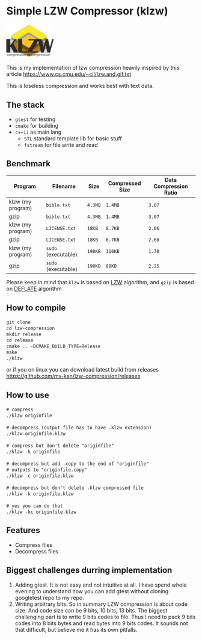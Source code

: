# Simple LZW Compressor (klzw)

<img src="./static/logo.png"  width="25%"/>

This is my implementation of lzw compression heavily inspired by this article https://www.cs.cmu.edu/~cil/lzw.and.gif.txt

This is loseless compression and works best with text data.

## The stack 

- `gtest` for testing
- `cmake` for building
- `c++17` as main lang
    - `STL` standard template lib for basic stuff
    - `fstream` for file write and read

## Benchmark

Program | Filename | Size | Compressed Size | Data Compression Ratio
---| --- | --- | --- | ---
klzw (my program) | `bible.txt` | `4.3MB` | `1.4MB` | `3.07`
gzip | `bible.txt` | `4.3MB` | `1.4MB` | `3.07`
klzw (my program) | `LICENSE.txt` | `18KB` | `8.7KB` | `2.06`
gzip | `LICENSE.txt` | `18KB` | `6.7KB` | `2.68`
klzw (my program) | `sudo` (executable) | `198KB` | `116KB` | `1.70`
gzip | `sudo` (executable) | `198KB` | `88KB` | `2.25`

Please keep in mind that `klzw` is based on [LZW](https://www.geeksforgeeks.org/lzw-lempel-ziv-welch-compression-technique/) algorithm, and `gzip` is based on [DEFLATE](https://en.wikipedia.org/wiki/Deflate) algorithm

## How to compile

```
git clone 
cd lzw-compression
mkdir release
cd release 
cmake .. -DCMAKE_BUILD_TYPE=Release
make
./klzw
```

or if you on linux you can download latest build from releases 
https://github.com/mv-kan/lzw-compression/releases

## How to use

```
# compress
./klzw originfile

# decompress (output file has to have .klzw extension)
./klzw originfile.klzw

# compress but don't delete "originfile"
./klzw -k originfile

# decompress but add .copy to the end of "originfile"
# outputs to "originfile.copy"
./klzw -c originfile.klzw

# decompress but don't delete .klzw compressed file
./klzw -k originfile.klzw

# yes you can do that
./klzw -kc originfile.klzw
```

## Features 

- Compress files 
- Decompress files

## Biggest challenges durring implementation

1. Adding gtest. It is not easy and not intuitive at all. I have spend whole evening to understand how you can add gtest without cloning googletest repo to my repo. 
2. Writing arbitrary bits. So in summary LZW compression is about code size. And code size can be 9 bits, 10 bits, 13 bits. The biggest challenging part is to write 9 bits codes to file. Thus I need to pack 9 bits codes into 8 bits bytes and read bytes into 9 bits codes. It sounds not that difficult, but believe me it has its own pitfalls.  